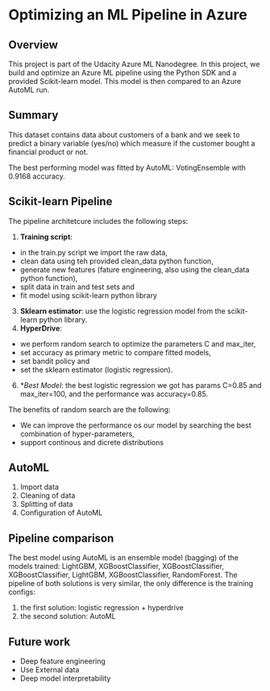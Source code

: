 # Optimizing an ML Pipeline in Azure

## Overview
This project is part of the Udacity Azure ML Nanodegree.
In this project, we build and optimize an Azure ML pipeline using the Python SDK and a provided Scikit-learn model.
This model is then compared to an Azure AutoML run.

## Summary
This dataset contains data about customers of a bank and we seek to predict a binary variable (yes/no) which measure if the customer bought a financial product or not.

The best performing model was fitted by AutoML: VotingEnsemble with 0.9168 accuracy.

## Scikit-learn Pipeline
The pipeline architetcure includes the following steps:
1. **Training script**: 
  - in the train.py script we import the raw data, 
  - clean data using teh provided clean_data python function, 
  - generate new features (fature engineering, also using the clean_data python function),
  - split data in train and test sets and 
  - fit model using scikit-learn python library
3. **Sklearn estimator**: use the logistic regression model from the scikit-learn python library.
4. **HyperDrive**: 
  - we perform random search to optimize the parameters C and max_iter, 
  - set accuracy as primary metric to compare fitted models, 
  - set bandit policy and 
  - set the sklearn estimator (logistic regression).
6. **Best Model*: the best logistic regression we got has params C=0.85 and max_iter=100, and the performance was accuracy=0.85.

The benefits of random search are the following: 
- We can improve the performance os our model by searching the best combination of hyper-parameters,
- support continous and dicrete distributions

## AutoML
1. Import data
2. Cleaning of data
3. Splitting of data
4. Configuration of AutoML

## Pipeline comparison
The best model using AutoML is an ensemble model (bagging) of the models trained: LightGBM, XGBoostClassifier, XGBoostClassifier, XGBoostClassifier, LightGBM, XGBoostClassifier, RandomForest. The pipeline of both solutions is very similar, the only difference is the training configs:
1. the first solution: logistic regression + hyperdrive
2. the second solution: AutoML

## Future work
- Deep feature engineering
- Use External data
- Deep model interpretability
